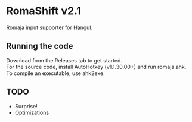 # RomaShift v2.1
Romaja input supporter for Hangul.

## Running the code
Download from the Releases tab to get started.  
For the source code, install AutoHotkey (v1.1.30.00+) and run romaja.ahk.   
To compile an executable, use ahk2exe.

## TODO
* Surprise!
* Optimizations
